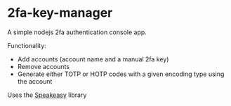 # 2fa-key-manager
A simple nodejs 2fa authentication console app.

Functionality:
- Add accounts (account name and a manual 2fa key) 
- Remove accounts
- Generate either TOTP or HOTP codes with a given encoding type using the account

Uses  the [Speakeasy](https://www.npmjs.com/package/speakeasy) library
